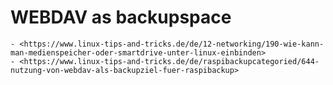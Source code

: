 # WEBDAV as backupspace

``` admonish note title="Quelle"
- <https://www.linux-tips-and-tricks.de/de/12-networking/190-wie-kann-man-medienspeicher-oder-smartdrive-unter-linux-einbinden>
- <https://www.linux-tips-and-tricks.de/de/raspibackupcategoried/644-nutzung-von-webdav-als-backupziel-fuer-raspibackup>
```

[.de]: ../../de/src/how-to-use-webdav-on-linux.md
